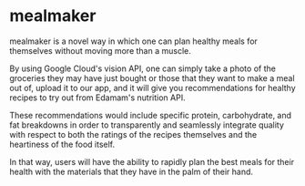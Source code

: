 # mealmaker

mealmaker is a novel way in which one can plan healthy meals for themselves without moving more than a muscle. 

By using Google Cloud's vision API, one can simply take a photo of the groceries they may have just bought or those that they want to make a meal out of, upload it to our app, and it will give you recommendations for healthy recipes to try out from Edamam's nutrition API. 

These recommendations would include specific protein, carbohydrate, and fat breakdowns in order to transparently and seamlessly integrate quality with respect to both the ratings of the recipes themselves and the heartiness of the food itself. 

In that way, users will have the ability to rapidly plan the best meals for their health with the materials that they have in the palm of their hand.
